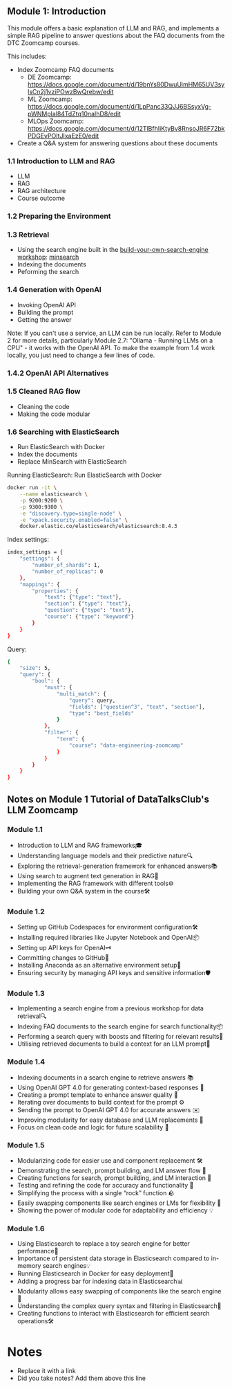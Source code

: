 ## Module 1: Introduction
This module offers a basic explanation of LLM and RAG, and implements a simple RAG pipeline to answer questions about the FAQ documents from the DTC Zoomcamp courses.

This includes: 
* Index Zoomcamp FAQ documents
   * DE Zoomcamp: https://docs.google.com/document/d/19bnYs80DwuUimHM65UV3sylsCn2j1vziPOwzBwQrebw/edit
   * ML Zoomcamp: https://docs.google.com/document/d/1LpPanc33QJJ6BSsyxVg-pWNMplal84TdZtq10naIhD8/edit
   * MLOps Zoomcamp: https://docs.google.com/document/d/12TlBfhIiKtyBv8RnsoJR6F72bkPDGEvPOItJIxaEzE0/edit
* Create a Q&A system for answering questions about these documents

### 1.1 Introduction to LLM and RAG
* LLM
* RAG
* RAG architecture
* Course outcome

### 1.2 Preparing the Environment

### 1.3 Retrieval
* Using the search engine built in the [build-your-own-search-engine workshop](https://github.com/alexeygrigorev/build-your-own-search-engine): [minsearch](https://github.com/alexeygrigorev/minsearch)
* Indexing the documents
* Peforming the search

### 1.4 Generation with OpenAI
* Invoking OpenAI API
* Building the prompt
* Getting the answer

Note: If you can't use a service, an LLM can be run locally. Refer to Module 2 for more details, particularly Module 2.7: "Ollama - Running LLMs on a CPU" - it works with the OpenAI API. To make the example from 1.4 work locally, you just need to change a few lines of code.

### 1.4.2 OpenAI API Alternatives

### 1.5 Cleaned RAG flow

* Cleaning the code 
* Making the code modular

### 1.6 Searching with ElasticSearch
* Run ElasticSearch with Docker
* Index the documents
* Replace MinSearch with ElasticSearch

Running ElasticSearch: Run ElasticSearch with Docker

```bash
docker run -it \
    --name elasticsearch \
    -p 9200:9200 \
    -p 9300:9300 \
    -e "discovery.type=single-node" \
    -e "xpack.security.enabled=false" \
    docker.elastic.co/elasticsearch/elasticsearch:8.4.3
```

Index settings:
```bash
index_settings = {
    "settings": {
        "number_of_shards": 1,
        "number_of_replicas": 0
    },
    "mappings": {
        "properties": {
            "text": {"type": "text"},
            "section": {"type": "text"},
            "question": {"type": "text"},
            "course": {"type": "keyword"} 
        }
    }
}
```

Query:
```bash
{
    "size": 5,
    "query": {
        "bool": {
            "must": {
                "multi_match": {
                    "query": query,
                    "fields": ["question^3", "text", "section"],
                    "type": "best_fields"
                }
            },
            "filter": {
                "term": {
                    "course": "data-engineering-zoomcamp"
                }
            }
        }
    }
}
```


## Notes on Module 1 Tutorial of DataTalksClub's LLM Zoomcamp

### Module 1.1
* Introduction to LLM and RAG frameworks🎓
*  Understanding language models and their predictive nature🔍
*  Exploring the retrieval-generation framework for enhanced answers📚
*  Using search to augment text generation in RAG🧠
*  Implementing the RAG framework with different tools⚙️
*  Building your own Q&A system in the course🛠️

### Module 1.2
*  Setting up GitHub Codespaces for environment configuration🛠️
*  Installing required libraries like Jupyter Notebook and OpenAI📦
* Setting up API keys for OpenAI🗝️
*  Committing changes to GitHub📝
*  Installing Anaconda as an alternative environment setup🚀
*  Ensuring security by managing API keys and sensitive information🛡️ 

### Module 1.3
*  Implementing a search engine from a previous workshop for data retrieval🔍
*  Indexing FAQ documents to the search engine for search functionality📦 
*  Performing a search query with boosts and filtering for relevant results📝
*  Utilising retrieved documents to build a context for an LLM prompt🧠

### Module 1.4
*  Indexing documents in a search engine to retrieve answers 📚
*  Using OpenAI GPT 4.0 for generating context-based responses 🤖
*  Creating a prompt template to enhance answer quality 🎨
*  Iterating over documents to build context for the prompt ⚙️
*  Sending the prompt to OpenAI GPT 4.0 for accurate answers ✉️
*  Improving modularity for easy database and LLM replacements 🔄
*  Focus on clean code and logic for future scalability 🧹

### Module 1.5
*  Modularizing code for easier use and component replacement 🛠️
*  Demonstrating the search, prompt building, and LM answer flow 🔄
*  Creating functions for search, prompt building, and LM interaction 🧩
*  Testing and refining the code for accuracy and functionality 🧪
*  Simplifying the process with a single “rock” function 🪨
*  Easily swapping components like search engines or LMs for flexibility 🔄
*  Showing the power of modular code for adaptability and efficiency 💡

### Module 1.6
*  Using Elasticsearch to replace a toy search engine for better performance🚀
*  Importance of persistent data storage in Elasticsearch compared to in-memory search engines💡 
*  Running Elasticsearch in Docker for easy deployment🐳
* Adding a progress bar for indexing data in Elasticsearch📊
* Modularity allows easy swapping of components like the search engine🤖 
* Understanding the complex query syntax and filtering in Elasticsearch🧠 
* Creating functions to interact with Elasticsearch for efficient search operations🛠️ 

# Notes
* Replace it with a link
* Did you take notes? Add them above this line